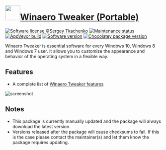 # [<img src="https://cdn.jsdelivr.net/gh/dgalbraith/chocolatey-packages@13e084a993db7ca0e2260759355fb12d225be4dd/icons/winaero-tweaker.png" width="48" height="48" />Winaero Tweaker (Portable)](<https://chocolatey.org/packages/winaero-tweaker.portable>)

[![Software license ©Sergey Tkachenko](https://img.shields.io/badge/license-Copyright-lightgrey)](https://winaero.com/winaero-tweaker/)
[![Maintenance status](https://img.shields.io/badge/maintained%3F-yes-green.svg)](https://gitHub.com/dgalbraith/chocolatey-packages/graphs/commit-activity)
[![AppVeyor build](https://img.shields.io/appveyor/ci/dgalbraith/chocolatey-packages)](https://ci.appveyor.com/project/dgalbraith/chocolatey-packages)
[![Software version](https://img.shields.io/badge/Source-0.18.0-blue.svg)](https://winaero.com/winaero-tweaker/)
[![Chocolatey package version](https://img.shields.io/chocolatey/v/winaero-tweaker?label=Chocolatey)](<https://chocolatey.org/packages/winaero-tweaker.portable>)

Winaero Tweaker is essential software for every Windows 10, Windows 8 and Windows 7 user. It allows you to customize the appearance and behavior of the operating system in a flexible way.

## Features

* A complete list of [Winaero Tweaker features](https://winaero.com/the-list-of-winaero-tweaker-features/)

![screenshot](https://cdn.jsdelivr.net/gh/dgalbraith/chocolatey-packages@7e8b9e573aef0ea98700df580f115d5f765f9669/manual/winaero-tweaker/screenshot.png)

## Notes

* This package is currently manually updated and the package will always download the latest version.
* Versions released after the package will cause checksums to fail.  If this is the case please contact the maintainer(s) and let them know the package requires updating.
